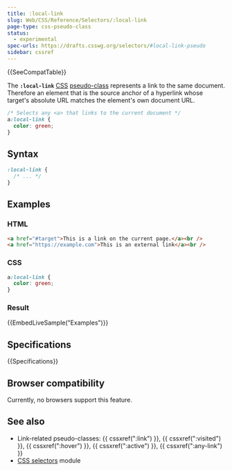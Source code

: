 ```yaml
---
title: :local-link
slug: Web/CSS/Reference/Selectors/:local-link
page-type: css-pseudo-class
status:
  - experimental
spec-urls: https://drafts.csswg.org/selectors/#local-link-pseudo
sidebar: cssref
---
```


{{SeeCompatTable}}

The **`:local-link`** [CSS](/en-US/docs/Web/CSS) [pseudo-class](/en-US/docs/Web/CSS/Reference/Selectors/Pseudo-classes) represents a link to the same document. Therefore an element that is the source anchor of a hyperlink whose target's absolute URL matches the element's own document URL.

```css
/* Selects any <a> that links to the current document */
a:local-link {
  color: green;
}
```

## Syntax

```css
:local-link {
  /* ... */
}
```

## Examples

### HTML

```html
<a href="#target">This is a link on the current page.</a><br />
<a href="https://example.com">This is an external link</a><br />
```

### CSS

```css
a:local-link {
  color: green;
}
```

### Result

{{EmbedLiveSample("Examples")}}

## Specifications

{{Specifications}}

## Browser compatibility

Currently, no browsers support this feature.

## See also

- Link-related pseudo-classes: {{ cssxref(":link") }}, {{ cssxref(":visited") }}, {{ cssxref(":hover") }}, {{ cssxref(":active") }}, {{ cssxref(":any-link") }}
- [CSS selectors](/en-US/docs/Web/CSS/CSS_selectors) module
